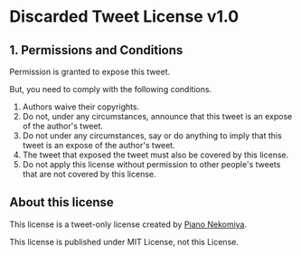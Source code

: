 # Discarded Tweet License v1.0

## 1\. Permissions and Conditions

Permission is granted to expose this tweet.

But, you need to comply with the following conditions.

1.  Authors waive their copyrights.
2.  Do not, under any circumstances, announce that this tweet is an expose of the author's tweet.
3.  Do not under any circumstances, say or do anything to imply that this tweet is an expose of the author's tweet.
4.  The tweet that exposed the tweet must also be covered by this license.
5.  Do not apply this license without permission to other people's tweets that are not covered by this license.

## About this license

This license is a tweet-only license created by [Piano Nekomiya](https://twitter.com/PianoCat1010).

This license is published under MIT License, not this License.
